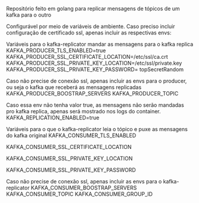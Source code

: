 Repositório feito em golang para replicar mensagens de tópicos de um kafka para o outro

Configurável por meio de variáveis de ambiente. Caso preciso incluir configuração de certificado ssl, apenas incluir as respectivas envs:

Variáveis para o kafka-replicator mandar as mensagens para o kafka replica
KAFKA_PRODUCER_TLS_ENABLED=true
KAFKA_PRODUCER_SSL_CERTIFICATE_LOCATION=/etc/ssl/ca.crt
KAFKA_PRODUCER_SSL_PRIVATE_KEY_LOCATION=/etc/ssl/private.key
KAFKA_PRODUCER_SSL_PRIVATE_KEY_PASSWORD= topSecretRandom

Caso não precise de conexão ssl, apenas incluir as envs para o producer, ou seja o kafka que receberá as mensagens replicadas
KAFKA_PRODUCER_BOOSTRAP_SERVERS
KAFKA_PRODUCER_TOPIC

Caso essa env não tenha valor true, as mensagens não serão mandadas pro kafka replica, apenas será mostrado nos logs do container.
KAFKA_REPLICATION_ENABLED=true

Variáveis para o que o kafka-replicator leia o tópico e puxe as mensagens do kafka original
KAFKA_CONSUMER_TLS_ENABLED

KAFKA_CONSUMER_SSL_CERTIFICATE_LOCATION

KAFKA_CONSUMER_SSL_PRIVATE_KEY_LOCATION

KAFKA_CONSUMER_SSL_PRIVATE_KEY_PASSWORD

Caso não precise de conexão ssl, apenas incluir as envs para o kafka-replicator
KAFKA_CONSUMER_BOOSTRAP_SERVERS
KAFKA_CONSUMER_TOPIC
KAFKA_CONSUMER_GROUP_ID
